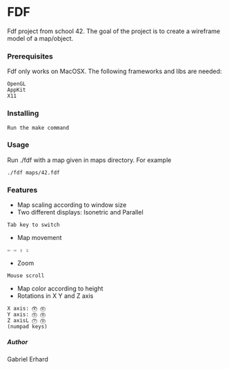 # FDF
Fdf project from school 42. The goal of the project is to create a wireframe model
of a map/object.

### Prerequisites

Fdf only works on MacOSX.
The following frameworks and libs are needed:
```
OpenGL
AppKit
X11
```

### Installing
```
Run the make command
```

### Usage

Run ./fdf with a map given in maps directory. For example
```
./fdf maps/42.fdf
```

### Features

* Map scaling according to window size
* Two different displays: Isonetric and Parallel
```
Tab key to switch
```
* Map movement
```
⇦ ⇨ ⇧ ⇩
```
* Zoom
```
Mouse scroll
```
* Map color according to height
* Rotations in X Y and Z axis
```
X axis: ⓸ ⓺
Y axis: ⓹ ⓼
Z axisL ⓻ ⓽
(numpad keys)
```
##### Author
Gabriel Erhard
